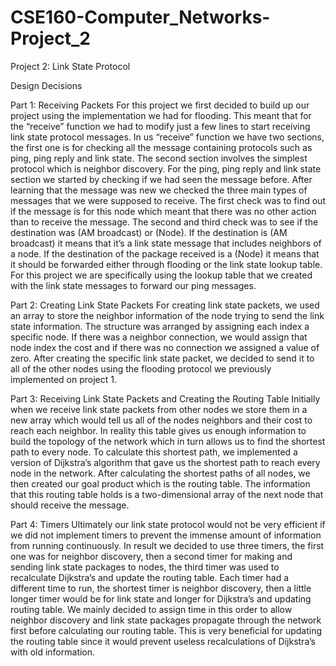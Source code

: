 # CSE160-Computer_Networks-Project_2

Project 2: Link State Protocol

Design Decisions

Part 1: Receiving Packets
  For this project we first decided to build up our project using the implementation we had for
flooding. This meant that for the “receive” function we had to modify just a few lines to start receiving link state protocol messages. In us “receive” function we have two sections, the first one is for checking all the message containing protocols such as ping, ping reply and link state. The second section involves the simplest protocol which is neighbor discovery. For the ping, ping reply and link state section we started by checking if we had seen the message before. After learning that the message was new we checked the three main types of messages that we were supposed to receive. The first check was to find out if the message is for this node which meant that there was no other action than to receive the message. The second and third check was to see if the destination was (AM broadcast) or (Node). If the destination is (AM broadcast) it means that it’s a link state message that includes neighbors of a node. If the destination of the package received is a (Node) it means that it should be forwarded either through flooding or the link state lookup table. For this project we are specifically using the lookup table that we created with the link state messages to forward our ping messages.

Part 2: Creating Link State Packets
  For creating link state packets, we used an array to store the neighbor information of the node
trying to send the link state information. The structure was arranged by assigning each index a specific node. If there was a neighbor connection, we would assign that node index the cost and if there was no connection we assigned a value of zero. After creating the specific link state packet, we decided to send it to all of the other nodes using the flooding protocol we previously implemented on project 1.

Part 3: Receiving Link State Packets and Creating the Routing Table
  Initially when we receive link state packets from other nodes we store them in a new array which
would tell us all of the nodes neighbors and their cost to reach each neighbor. In reality this table gives us enough information to build the topology of the network which in turn allows us to find the shortest path to every node. To calculate this shortest path, we implemented a version of Dijkstra’s algorithm that gave us the shortest path to reach every node in the network. After calculating the shortest paths of all nodes, we then created our goal product which is the routing table. The information that this routing table holds is a two-dimensional array of the next node that should receive the message.

Part 4: Timers
  Ultimately our link state protocol would not be very efficient if we did not implement timers to
prevent the immense amount of information from running continuously. In result we decided to use three timers, the first one was for neighbor discovery, then a second timer for making and sending link state packages to nodes, the third timer was used to recalculate Dijkstra’s and update the routing table. Each timer had a different time to run, the shortest timer is neighbor discovery, then a little longer timer would be for link state and longer for Dijkstra’s and updating routing table. We mainly decided to assign time in this order to allow neighbor discovery and link state packages propagate through the network first before calculating our routing table. This is very beneficial for updating the routing table since it would prevent useless recalculations of Dijkstra’s with old information.
